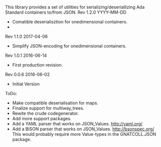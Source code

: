 This library provides a set of utilities for serializing/deseriallizing
Ada Standard containers to/from JSON.
Rev 1.2.0 YYYY-MM-DD
 * Comatible deserialisztion for onedimensional containers.
 *
Rev 1.1.0 2017-04-06
 * Simplify JSON-encoding for onedimensional containers.

Rev 1.0.1 2016-06-14
 * First production revision.

Rev 0.0.6 2016-06-02
 * Initial Version


ToDo:
 * Make compatible deserialisation for maps.
 * Finalize support for multiway_trees.
 * Rewite the crude codegenerator.
 * Add more support packages.
 * Add a YAML parser that works on JSON_Values.
     http://yaml.org/
 * Add a BISON parser that works on JSON_Values.
    http://bsonspec.org/
    This would probably require more Value-types in the GNATCOLL.JSON package.
